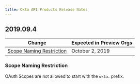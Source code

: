 ```yaml
---
title: Okta API Products Release Notes
---
```


## 2019.09.4

| Change                                                                             | Expected in Preview Orgs |
|------------------------------------------------------------------------------------|--------------------------|
| [Scope Naming Restriction](#bug-fixed-in-2019-09-4)                                  | October 2, 2019       |

### Scope Naming Restriction

OAuth Scopes are not allowed to start with the `okta.` prefix. <!-- OKTA-212397 -->
